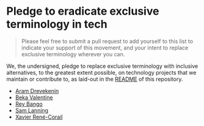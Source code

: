 # Pledge to eradicate exclusive terminology in tech

> Please feel free to submit a pull request to add yourself to this list
> to indicate your support of this movement,
> and your intent to replace exclusive terminology wherever you can.

We, the undersigned,
pledge to replace exclusive terminology with inclusive alternatives,
to the greatest extent possible,
on technology projects that we maintain or contribute to,
as laid-out in the [README](README.md) of this repository.

* [Aram Drevekenin](https://github.com/imsnif)
* [Beka Valentine](https://github.com/BekaValentine)
* [Rey Bango](https://github.com/reybango)
* [Sam Lanning](https://github.com/s0)
* [Xavier René-Corail](https://github.com/xcorail)

<!-- Please sign in alphabetical order to reduce conflicts -->
